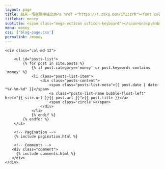 ```yaml
---
layout: page
title: 就来一场就聊挣钱之旅<a href ="https://t.zsxq.com/iYZ3zrR"><font color="#EB9439">点我直达</font></a>
titlebar: money
subtitle: <span class="mega-octicon octicon-keyboard"></span>&nbsp;&nbsp;探索创业、黑客增长、营销册率、创意分享、商业案例等内容。&nbsp;&nbsp;<a href ="https://t.zsxq.com/iYZ3zrR"><font color="#EB9439">点我直达</font></a>
menu: money
css: ['blog-page.css']
permalink: /money
---
```


<div class="row">

    <div class="col-md-12">

        <ul id="posts-list">
            {% for post in site.posts %}
                {% if post.category=='money' or post.keywords contains 'money' %}
                <li class="posts-list-item">
                    <div class="posts-content">
                        <span class="posts-list-meta">{{ post.date | date: "%Y-%m-%d" }}</span>
                        <a class="posts-list-name bubble-float-left" href="{{ site.url }}{{ post.url }}">{{ post.title }}</a>
                        <span class='circle'></span>
                    </div>
                </li>
                {% endif %}
            {% endfor %}
        </ul> 

        <!-- Pagination -->
        {% include pagination.html %}

        <!-- Comments -->
       <div class="comment">
         {% include comments.html %}
       </div>
    </div>

</div>
<script>
    $(document).ready(function(){

        // Enable bootstrap tooltip
        $("body").tooltip({ selector: '[data-toggle=tooltip]' });

    });
</script>

